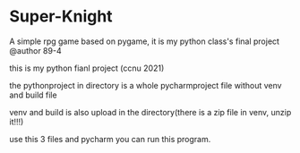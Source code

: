 # Super-Knight
A simple rpg game based on pygame, it is my python class's final project
@author 89-4

this is my python fianl project  (ccnu 2021)

the pythonproject in directory is a whole pycharmproject file without venv and build file

venv and build is also upload in the directory(there is a zip file  in venv, unzip it!!!)

use this 3 files and pycharm you can run this program. 
